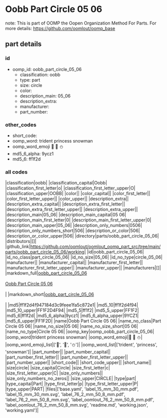 # Oobb Part Circle 05 06  

note: This is part of OOMP the Oopen Organization Method For Parts. For more details: https://github.com/oomlout/oomp_base

##  part details





### id
* oomp_id: oobb_part_circle_05_06
  * classification: oobb
  * type: part
  * size: circle
  * color: 
  * description_main: 05_06
  * description_extra: 
  * manufacturer: 
  * part_number: 

### other_codes
* short_code: 
* oomp_word: trident princess snowman
* oomp_word_emoji :trident: :princess: :snowman:
* md5_6_alpha: 9ycz1
* md5_6: ff1f2d

### all codes 
|classification|oobb|
|classification_capital|Oobb|
|classification_first_letter|o|
|classification_first_letter_upper|O|
|classification_upper|OOBB|
|color||
|color_capital||
|color_first_letter||
|color_first_letter_upper||
|color_upper||
|description_extra||
|description_extra_capital||
|description_extra_first_letter||
|description_extra_first_letter_upper||
|description_extra_upper||
|description_main|05_06|
|description_main_capital|05 06|
|description_main_first_letter|0|
|description_main_first_letter_upper|0|
|description_main_upper|05_06|
|description_only_numbers|0506|
|description_only_numbers_short|506|
|description_or_color|506|
|description_or_color_upper|506|
|directory|parts/oobb_part_circle_05_06|
|distributors|[]|
|github_link|https://github.com/oomlout/oomlout_oomp_part_src/tree/main/parts/oobb_part_circle_05_06/working|
|id|oobb_part_circle_05_06|
|id_no_class|part_circle_05_06|
|id_no_size|05_06|
|id_no_type|circle_05_06|
|manufacturer||
|manufacturer_capital||
|manufacturer_first_letter||
|manufacturer_first_letter_upper||
|manufacturer_upper||
|manufacturers|[]|
|markdown_full|[oobb_part_circle_05_06](https://github.com/oomlout/oomlout_oomp_part_src/tree/main/parts/oobb_part_circle_05_06/working)<br>[](https://github.com/oomlout/oomlout_oomp_part_src/tree/main/parts/oobb_part_circle_05_06/working)<br>[Oobb Part Circle 05 06](https://github.com/oomlout/oomlout_oomp_part_src/tree/main/parts/oobb_part_circle_05_06/working)<br><br>|
|markdown_short|[oobb_part_circle_05_06](https://github.com/oomlout/oomlout_oomp_part_src/tree/main/parts/oobb_part_circle_05_06/working)<br><br>|
|md5|ff1f2d4f947184d3c9feee1fa5c872e1|
|md5_10|ff1f2d4f94|
|md5_10_upper|FF1F2D4F94|
|md5_5|ff1f2|
|md5_5_upper|FF1F2|
|md5_6|ff1f2d|
|md5_6_alpha|9ycz1|
|md5_6_alpha_upper|9YCZ1|
|md5_6_upper|FF1F2D|
|name|Oobb Part Circle 05 06|
|name_no_class|Part Circle 05 06|
|name_no_size|05 06|
|name_no_size_short|05 06|
|name_no_type|Circle 05 06|
|oomp_key|oomp_oobb_part_circle_05_06|
|oomp_word|trident princess snowman|
|oomp_word_emoji|:trident: :princess: :snowman:|
|oomp_word_emoji_list|[':trident:', ':princess:', ':snowman:']|
|oomp_word_list|['trident', 'princess', 'snowman']|
|part_number||
|part_number_capital||
|part_number_first_letter||
|part_number_first_letter_upper||
|part_number_upper||
|short_code||
|short_code_upper||
|short_name||
|size|circle|
|size_capital|Circle|
|size_first_letter|c|
|size_first_letter_upper|C|
|size_only_numbers||
|size_only_numbers_no_zeros||
|size_upper|CIRCLE|
|type|part|
|type_capital|Part|
|type_first_letter|p|
|type_first_letter_upper|P|
|type_upper|PART|
|files|['base.yaml', 'label_15_mm_30_mm.pdf', 'label_15_mm_30_mm.svg', 'label_76_2_mm_50_8_mm.pdf', 'label_76_2_mm_50_8_mm.svg', 'label_oomlout_76_2_mm_50_8_mm.pdf', 'label_oomlout_76_2_mm_50_8_mm.svg', 'readme.md', 'working.json', 'working.yaml']|

